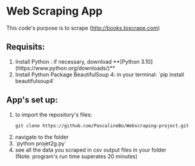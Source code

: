 # Web Scraping App
This code's purpose is to scrape (http://books.toscrape.com)

## Requisits: 
<ol>
  <li> Install Python : if necessary, download **[Python 3.10](https://www.python.org/downloads/)** </li>
  <li> Install Python Package BeautifulSoup 4: in your terminal:
    `pip install beautifulsoup4`  </li>
  </ol>

## App's set up:
  <ol>
  <li> to import the repository's files:

`git clone https://github.com/PascalineBo/Webscraping-project.git`</li>
  
  <li> navigate to the folder</li>
  <li>`python projet2g.py`</>
  <li>see all the data you scraped in csv output files in your folder </li> 
(Note: program's run time superates 20 minutes) 
